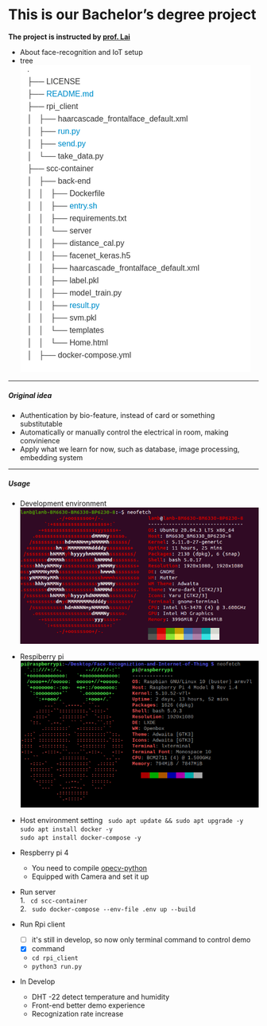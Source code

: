 # This is our Bachelor’s degree project
**The project is instructed by [prof. Lai](https://www.hsnl.cse.nsysu.edu.tw//wklai/)**

- About face-recognition and IoT setup
- tree <br />
![](/pic/tree.png)

---
##### Original idea
- Authentication by bio-feature, instead of card or something substitutable
- Automatically or manually control the electrical in room, making convinience
- Apply what we learn for now, such as database, image processing, embedding system
---
##### Usage
- Development environment
![](/pic/neofetch.png)
- Respiberry pi <br />
![](/pic/neofetch_rpi.png)

- Host environment setting
    ``` sudo apt update && sudo apt upgrade -y```<br />
    ``` sudo apt install docker -y ```<br />
    ``` sudo apt install docker-compose -y ```<br />

- Respberry pi 4 <br />
    - You need to compile [opecv-python](https://pimylifeup.com/raspberry-pi-opencv/) 
    - Equipped with Camera and set it up

- Run server <br />
    1\. ``` cd scc-container```<br />
    2\. ``` sudo docker-compose --env-file .env up --build```<br />

- Run Rpi client
    - [ ] it's still in develop, so now only terminal command to control demo
    - [x] command
    - ``` cd rpi_client ```
    - ```python3 run.py ```

- In Develop
    - DHT -22 detect temperature and humidity
    - Front-end better demo experience
    - Recognization rate increase